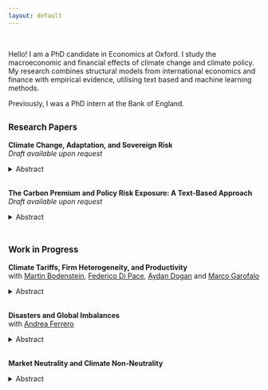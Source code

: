 ```yaml
---
layout: default
---
```


<br>

Hello! I am a PhD candidate in Economics at Oxford. I study the macroeconomic and financial effects of climate change and climate policy. My research combines structural models from international economics and finance with empirical evidence, utilising text based and machine learning methods. 

Previously, I was a PhD intern at the Bank of England.  <br>

## <span style="font-size: 0.8em;">Research Papers</span>

**Climate Change, Adaptation, and Sovereign Risk**  
*Draft available upon request*  
<details>
<summary>Abstract</summary>

Many heavily indebted economies are also highly exposed to natural disasters. As climate change makes these disasters more frequent and severe, the incentive to invest in adaptation to build resilience grows, but how does sovereign risk affect this motive? Using a novel measure of adaptation derived from government budgets I show that countries with lower sovereign ratings invest less in adaptive capital. Moreover, natural disasters increase the cost of borrowing for these countries. I embed these mechanisms in a sovereign default model showing that default risk could either increase or decrease optimal adaptation relative to a benchmark with perfect financial markets. Limited commitment tightens the budget constraint while also creating an additional incentive to adapt in order to reduce borrowing costs. For emerging market economies the first channel dominates and sovereign risk restricts adaptation. These economies suffer from an `adaptation trap' dynamic: high borrowing costs restrict adaptation, leading to higher climate damages in the future which increase borrowing costs further. I conclude by showing that debt relief policies can be effective in improving climate resilience, sometimes at no cost to investors.
</details> <br>

**The Carbon Premium and Policy Risk Exposure: A Text-Based Approach** 
*Draft available upon request*     
<details>
<summary>Abstract</summary>

Shifts in climate policy stringency have heterogeneous effects on firms’ profitability. Does the market price this risk? This paper provides new evidence on this question, utilising a supervised machine learning algorithm to construct a firm-level measure of climate policy risk exposure. Firms exposed to climate policy risk have negative abnormal returns on climate policy announcement days. I build a set of such dates and characterize abnormal return responses using Risk Factors discussions in 10-K filings. The algorithm uncovers predictors of policy risk exposure in the text which are used to construct an exposure score for each firm. This exposure score is correlated with emissions, environmental lobbying behaviour, and is predictive out of sample. Higher exposure is not associated with a premium. Green preference shifts are considered as a mechanism to rationalize this result. I find that empirically identified preference shocks can partly explain the lack of a climate policy risk premium.
</details> <br>

## <span style="font-size: 0.8em;">Work in Progress</span>

**Climate Tariffs, Firm Heterogeneity, and Productivity**  
with <a href="https://sites.google.com/site/martinbodenstein/">Martin Bodenstein</a>, <a href="https://sites.google.com/site/federicodipace/home">Federico Di Pace</a>, <a href="https://sites.google.com/site/aydandoganpersonalsite/home">Aydan Dogan</a> and <a href="https://sites.google.com/view/marco-garofalo/home">Marco Garofalo</a>  
<details>
<summary>Abstract</summary>
</details> <br>

**Disasters and Global Imbalances**   
with <a href="https://sites.google.com/site/andreapferrero/">Andrea Ferrero</a>     
<details>
<summary>Abstract</summary>
</details> <br>


**Market Neutrality and Climate Non-Neutrality**      
<details>
<summary>Abstract</summary>
</details> <br><br>
